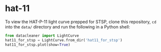 # hat-11

To view the HAT-P-11 light curve prepped for STSP, clone this repository, `cd` into the `data/` directory and run the following in a Python shell: 

```python
from datacleaner import LightCurve
hat11_for_stsp = LightCurve.from_dir('hat11_for_stsp')
hat11_for_stsp.plot(show=True)
```
